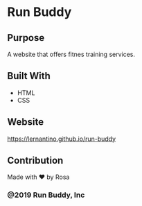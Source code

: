 # Run Buddy

## Purpose
A website that offers fitnes training services.

## Built With
* HTML
* CSS 

## Website
https://lernantino.github.io/run-buddy

## Contribution
Made with ♥ by Rosa

### @2019 Run Buddy, Inc
